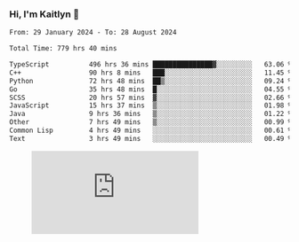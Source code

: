 ### Hi, I'm Kaitlyn 👋
<!--START_SECTION:waka-->

```txt
From: 29 January 2024 - To: 28 August 2024

Total Time: 779 hrs 40 mins

TypeScript          496 hrs 36 mins ███████████████▓░░░░░░░░░   63.06 %
C++                 90 hrs 8 mins   ███░░░░░░░░░░░░░░░░░░░░░░   11.45 %
Python              72 hrs 48 mins  ██▒░░░░░░░░░░░░░░░░░░░░░░   09.24 %
Go                  35 hrs 48 mins  █░░░░░░░░░░░░░░░░░░░░░░░░   04.55 %
SCSS                20 hrs 57 mins  ▓░░░░░░░░░░░░░░░░░░░░░░░░   02.66 %
JavaScript          15 hrs 37 mins  ▒░░░░░░░░░░░░░░░░░░░░░░░░   01.98 %
Java                9 hrs 36 mins   ▒░░░░░░░░░░░░░░░░░░░░░░░░   01.22 %
Other               7 hrs 49 mins   ▒░░░░░░░░░░░░░░░░░░░░░░░░   00.99 %
Common Lisp         4 hrs 49 mins   ░░░░░░░░░░░░░░░░░░░░░░░░░   00.61 %
Text                3 hrs 49 mins   ░░░░░░░░░░░░░░░░░░░░░░░░░   00.49 %
```

<!--END_SECTION:waka-->

<figure><embed src="https://wakatime.com/share/@018d58bc-3d22-46c9-b2d7-4ed36fb8172d/243b5d9b-77cd-4133-89ff-dcc8f225fa18.svg"></embed></figure>
